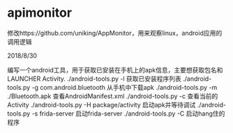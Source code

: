 # apimonitor

修改https://github.com/uniking/AppMonitor，用来观察linux，android应用的调用逻辑


2018/8/30


编写一个android工具，用于获取已安装在手机上的apk信息，主要想获取包名和LAUNCHER Activity.
./android-tools.py -l 获取已安装程序列表
./android-tools.py -g com.android.bluetooth 从手机中下载apk
./android-tools.py -m ./Bluetooth.apk  查看AndroidManifest.xml
./android-tools.py -c 查看当前的Activity
./android-tools.py -H package/activity 启动apk并等待调试
./android-tools.py -s frida-server 启动frida-server
./android-tools.py -C 启动hang住的程序
